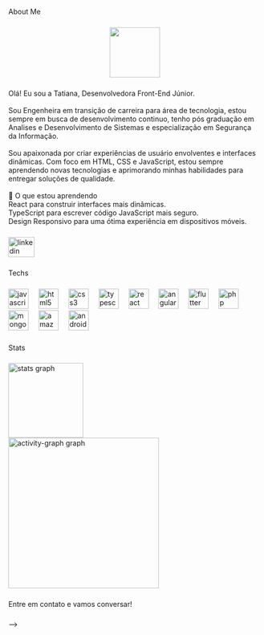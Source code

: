 <p align="left">About Me</p>

###

<div align="center">
  <img height="100" src="https://i.imgflip.com/65efzo.gif"  />
</div>

###

<p align="left">Olá! Eu sou a Tatiana,  Desenvolvedora Front-End Júnior.<br><br>Sou Engenheira em transição de carreira para área de tecnologia, estou sempre em busca de desenvolvimento continuo, tenho pós graduação em Analises e Desenvolvimento de Sistemas e especialização em Segurança da Informação.<br><br>Sou apaixonada por criar experiências de usuário envolventes e interfaces dinâmicas. Com foco em HTML, CSS e JavaScript, estou sempre aprendendo novas tecnologias e aprimorando minhas habilidades para entregar soluções de qualidade.<br><br>🌱 O que estou aprendendo<br>React para construir interfaces mais dinâmicas.<br>TypeScript para escrever código JavaScript mais seguro.<br>Design Responsivo para uma ótima experiência em dispositivos móveis.</p>

###

<div align="left">
  <a href="https://www.linkedin.com/in/tatiana-k-lima/" target="_blank">
    <img src="https://raw.githubusercontent.com/maurodesouza/profile-readme-generator/master/src/assets/icons/social/linkedin/default.svg" width="52" height="40" alt="linkedin logo"  />
  </a>
</div>

###

<p align="left">Techs</p>

###

<div align="left">
  <img src="https://cdn.jsdelivr.net/gh/devicons/devicon/icons/javascript/javascript-original.svg" height="40" alt="javascript logo"  />
  <img width="12" />
  <img src="https://cdn.jsdelivr.net/gh/devicons/devicon/icons/html5/html5-original.svg" height="40" alt="html5 logo"  />
  <img width="12" />
  <img src="https://cdn.jsdelivr.net/gh/devicons/devicon/icons/css3/css3-original.svg" height="40" alt="css3 logo"  />
  <img width="12" />
  <img src="https://cdn.jsdelivr.net/gh/devicons/devicon/icons/typescript/typescript-original.svg" height="40" alt="typescript logo"  />
  <img width="12" />
  <img src="https://cdn.jsdelivr.net/gh/devicons/devicon/icons/react/react-original.svg" height="40" alt="react logo"  />
  <img width="12" />
  <img src="https://cdn.jsdelivr.net/gh/devicons/devicon/icons/angularjs/angularjs-original.svg" height="40" alt="angularjs logo"  />
  <img width="12" />
  <img src="https://cdn.jsdelivr.net/gh/devicons/devicon/icons/flutter/flutter-original.svg" height="40" alt="flutter logo"  />
  <img width="12" />
  <img src="https://cdn.jsdelivr.net/gh/devicons/devicon/icons/php/php-original.svg" height="40" alt="php logo"  />
  <img width="12" />
  <img src="https://cdn.jsdelivr.net/gh/devicons/devicon/icons/mongodb/mongodb-original.svg" height="40" alt="mongodb logo"  />
  <img width="12" />
  <img src="https://cdn.jsdelivr.net/gh/devicons/devicon/icons/amazonwebservices/amazonwebservices-line-wordmark.svg" height="40" alt="amazonwebservices logo"  />
  <img width="12" />
  <img src="https://cdn.jsdelivr.net/gh/devicons/devicon/icons/android/android-original.svg" height="40" alt="android logo"  />
</div>

###

<p align="left">Stats</p>

###

<div align="left">
  <img src="https://github-readme-stats.vercel.app/api?username=Tatianakami&hide_title=false&hide_rank=false&show_icons=true&include_all_commits=true&count_private=true&disable_animations=false&theme=gruvbox_light&locale=en&hide_border=false&order=1" height="149" alt="stats graph" /> <br>
  <img src="https://github-readme-activity-graph.vercel.app/graph?username=Tatianakami&radius=16&theme=react&area=true&order=5" height="300" alt="activity-graph graph"  />
</div>

###

<p align="left">Entre em contato e vamos conversar!</p>

###
-->

